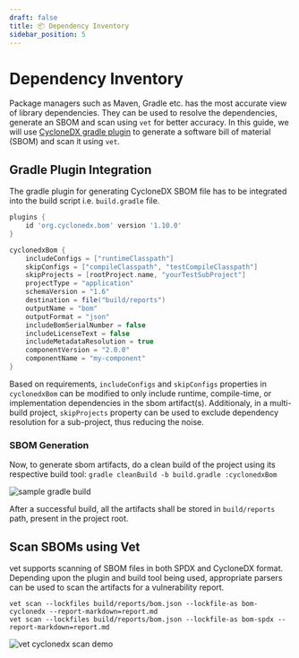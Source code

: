 ```yaml
---
draft: false
title: 📦 Dependency Inventory
sidebar_position: 5
---
```


# Dependency Inventory

Package managers such as Maven, Gradle etc. has the most accurate view of library dependencies. They can be used to resolve the dependencies, generate an SBOM and scan using `vet` for better accuracy. In this guide, we will use [CycloneDX gradle plugin](https://github.com/CycloneDX/cyclonedx-gradle-plugin) to generate a software bill of material (SBOM) and scan it using `vet`.

## Gradle Plugin Integration

The gradle plugin for generating CycloneDX SBOM file has to be integrated into
the build script i.e. `build.gradle` file.

```groovy
plugins {
    id 'org.cyclonedx.bom' version '1.10.0'
}

cyclonedxBom {
    includeConfigs = ["runtimeClasspath"]
    skipConfigs = ["compileClasspath", "testCompileClasspath"]
    skipProjects = [rootProject.name, "yourTestSubProject"]
    projectType = "application"
    schemaVersion = "1.6"
    destination = file("build/reports")
    outputName = "bom"
    outputFormat = "json"
    includeBomSerialNumber = false
    includeLicenseText = false
    includeMetadataResolution = true
    componentVersion = "2.0.0"
    componentName = "my-component"
}
```

Based on requirements, `includeConfigs` and `skipConfigs` properties in
`cyclonedxBom` can be modified to only include runtime, compile-time, or
implementation dependencies in the sbom artifact(s). Additionaly, in
a multi-build project, `skipProjects` property can be used to exclude
dependency resolution for a sub-project, thus reducing the noise.

### SBOM Generation

Now, to generate sbom artifacts, do a clean build of the project using its
respective build tool: `gradle cleanBuild -b build.gradle :cyclonedxBom`

![sample gradle build](../../static/img/sample-gradle-build.png)

After a successful build, all the artifacts shall be stored in `build/reports`
path, present in the project root.

## Scan SBOMs using Vet

vet supports scanning of SBOM files in both SPDX and CycloneDX format.
Depending upon the plugin and build tool being used, appropriate parsers can be
used to scan the artifacts for a vulnerability report.

```
vet scan --lockfiles build/reports/bom.json --lockfile-as bom-cyclonedx --report-markdown=report.md
vet scan --lockfiles build/reports/bom.json --lockfile-as bom-spdx --report-markdown=report.md
```

![vet cyclonedx scan demo](../../static/img/vet-cyclonedx-scan-demo.png)
